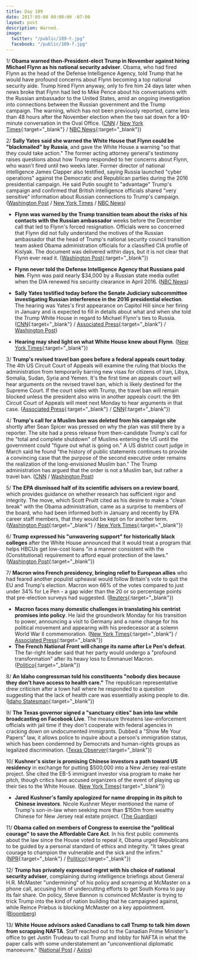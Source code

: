 ```yaml
---
title: Day 109
date: 2017-05-08 00:00:00 -07:00
layout: post
description: Warned.
image:
  twitter: "/public/109-t.jpg"
  facebook: "/public/109-f.jpg"
---
```


1/ **Obama warned then-President-elect Trump in November against hiring Michael Flynn as his national security adviser**. Obama, who had fired Flynn as the head of the Defense Intelligence Agency, told Trump that he would have profound concerns about Flynn becoming a top national security aide. Trump hired Flynn anyway, only to fire him 24 days later when news broke that Flynn had lied to Mike Pence about his conversations with the Russian ambassador to the United States, amid an ongoing investigation into connections between the Russian government and the Trump campaign. The warning, which has not been previously reported, came less than 48 hours after the November election when the two sat down for a 90-minute conversation in the Oval Office. ([CNN](http://www.cnn.com/2017/05/08/politics/obama-trump-michael-flynn/index.html) / [New York Times](https://www.nytimes.com/2017/05/08/us/politics/obama-flynn-trump.html){:target="_blank"} / [NBC News](http://www.nbcnews.com/news/us-news/obama-warned-trump-against-hiring-mike-flynn-say-officials-n756316){:target="_blank"})

2/ **Sally Yates said she warned the White House that Flynn could be "blackmailed" by Russia**, and gave the White House a warning "so that they could take action." The former acting attorney general's testimony raises questions about how Trump responded to her concerns about Flynn, who wasn't fired until two weeks later. Former director of national intelligence James Clapper also testified, saying Russia launched "cyber operations" against the Democratic and Republican parties during the 2016 presidential campaign. He said Putin sought to "advantage" Trump's campaign and confirmed that British intelligence officials shared "very sensitive" information about Russian connections to Trump's campaign. ([Washington Post](https://www.washingtonpost.com/world/national-security/yates-set-to-testify-about-white-house-meeting/2017/05/08/ade2ca2c-33f7-11e7-b4ee-434b6d506b37_story.html) / [New York Times](https://www.nytimes.com/2017/05/08/us/politics/sally-yates-james-clapper-russia-hearing.html) / [NBC News](http://www.nbcnews.com/politics/congress/sally-yates-acting-attorney-general-fired-trump-testifies-flynn-saga-n756446))

* **Flynn was warned by the Trump transition team about the risks of his contacts with the Russian ambassador** weeks before the December call that led to Flynn's forced resignation. Officials were so concerned that Flynn did not fully understand the motives of the Russian ambassador that the head of Trump's national security council transition team asked Obama administration officials for a classified CIA profile of Kislyak. The document was delivered within days, but it is not clear that Flynn ever read it. ([Washington Post](https://www.washingtonpost.com/world/national-security/flynn-was-warned-by-trump-transition-officials-about-contacts-with-russian-ambassador/2017/05/05/b552c832-3192-11e7-8674-437ddb6e813e_story.html){:target="_blank"})
* **Flynn never told the Defense Intelligence Agency that Russians paid him**. Flynn was paid nearly $34,000 by a Russian state media outlet when the DIA renewed his security clearance in April 2016. ([NBC News](http://www.nbcnews.com/news/us-news/flynn-never-told-dia-russians-paid-him-say-officials-n756421))

* **Sally Yates testified today before the Senate Judiciary subcommittee investigating Russian interference in the 2016 presidential election**. The hearing was Yates's first appearance on Capitol Hill since her firing in January and is expected to fill in details about what and when she told the Trump White House in regard to Michael Flynn's ties to Russia. ([CNN](http://www.cnn.com/2017/05/08/politics/sally-yates-russia/){:target="_blank"} / [Associated Press](https://apnews.com/d598106eaf2743c3a8159ce676a65e7f/Fired-by-Trump,-former-acting-AG-to-testify-on-Russia){:target="_blank"} / [Washington Post](https://www.washingtonpost.com/world/national-security/yates-to-testify-about-her-discussions-with-the-white-house-on-russia/2017/05/05/02a33032-31dd-11e7-9534-00e4656c22aa_story.html))
* **Hearing may shed light on what White House knew about Flynn**. ([New York Times](https://www.nytimes.com/2017/05/08/us/politics/sally-yates-james-clapper-russia-hearing.html){:target="_blank"})

3/ **Trump's revised travel ban goes before a federal appeals court today**. The 4th US Circuit Court of Appeals will examine the ruling that blocks the administration from temporarily barring new visas for citizens of Iran, Libya, Somalia, Sudan, Syria and Yemen. It's the first time an appeals court will hear arguments on the revised travel ban, which is likely destined for the Supreme Court. If the court sides with Trump, the travel ban will remain blocked unless the president also wins in another appeals court:  the 9th Circuit Court of Appeals will meet next Monday to hear arguments in that case. ([Associated Press](https://apnews.com/1254a2d5dde24be08f087aed23b6c172/Trump's-revised-travel-ban-goes-before-federal-appeals-court){:target="_blank"} / [CNN](http://www.cnn.com/2017/05/08/politics/4th-circuit-court-of-appeals-travel-ban-hearing/){:target="_blank"})

4/ **Trump's call for a Muslim ban was deleted from his campaign site** shortly after Sean Spicer was pressed on why the plan was still there by a reporter. The site had a press release from then-candidate Trump's call for the "total and complete shutdown" of Muslims entering the US until the government could "figure out what is going on." A US district court judge in March said he found "the history of public statements continues to provide a convincing case that the purpose of the second executive order remains the realization of the long-envisioned Muslim ban." The Trump administration has argued that the order is not a Muslim ban, but rather a travel ban. ([CNN](http://www.cnn.com/2017/05/08/politics/trump-muslim-ban-campaign-website/) / [Washington Post](https://www.washingtonpost.com/local/public-safety/presidents-trump-revised-travel-ban-faces-new-legal-challenges/2017/05/08/c4c6f968-3387-11e7-b373-418f6849a004_story.html))

5/ **The EPA dismissed half of its scientific advisers on a review board**, which provides guidance on whether research has sufficient rigor and integrity. The move, which Scott Pruitt cited as his desire to make a "clean break" with the Obama administration, came as a surprise to members of the board, who had been informed both in January and recently by EPA career staff members, that they would be kept on for another term. ([Washington Post](https://www.washingtonpost.com/news/energy-environment/wp/2017/05/07/epa-dismisses-half-of-its-scientific-advisers-on-key-board-citing-clean-break-with-obama-administration/){:target="_blank"} / [New York Times](https://www.nytimes.com/2017/05/07/us/politics/epa-dismisses-members-of-major-scientific-review-board.html){:target="_blank"})

6/ **Trump expressed his "unwavering support" for historically black colleges** after the White House announced that it would treat a program that helps HBCUs get low-cost loans "in a manner consistent with the (Constitutional) requirement to afford equal protection of the laws." ([Washington Post](https://www.washingtonpost.com/news/grade-point/wp/2017/05/08/trump-voices-unwavering-support-for-historically-black-colleges/){:target="_blank"})

7/ **Macron wins French presidency, bringing relief to European allies** who had feared another populist upheaval would follow Britain's vote to quit the EU and Trump's election. Macron won 66% of the votes compared to just under 34% for Le Pen - a gap wider than the 20 or so percentage points that pre-election surveys had suggested. ([Reuters](http://www.reuters.com/article/us-france-election-idUSKBN1840GT){:target="_blank"})

* **Macron faces many domestic challenges in translating his centrist promises into policy**. He laid the groundwork Monday for his transition to power, announcing a visit to Germany and a name change for his political movement and appearing with his predecessor at a solemn World War II commemoration. ([New York Times](https://www.nytimes.com/2017/05/08/world/europe/france-eu-macron-president.html){:target="_blank"} / [Associated Press](https://apnews.com/5cdb33e4384c447faebd9706e8d0e1c5/French-President-elect-Macron-gears-up-for-challenges-ahead){:target="_blank"})
* **The French National Front will change its name after Le Pen's defeat**. The far-right leader said that her party would undergo a "profound transformation" after its heavy loss to Emmanuel Macron. ([Politico](http://www.politico.eu/article/national-front-change-name-after-marine-le-pen-defeat/){:target="_blank"})

8/ **An Idaho congressman told his constituents "nobody dies because they don't have access to health care."** The republican representative drew criticism after a town hall where he responded to a question suggesting that the lack of health care was essentially asking people to die. ([Idaho Statesman](http://www.idahostatesman.com/news/local/article149013339.html){:target="_blank"})

9/ **The Texas governor signed a "sanctuary cities" ban into law while broadcasting on Facebook Live**. The measure threatens law-enforcement officials with jail time if they don't cooperate with federal agencies in cracking down on undocumented immigrants. Dubbed a "Show Me Your Papers" law, it allows police to inquire about a person's immigration status, which has been condemned by Democrats and human-rights groups as legalized discrimination. ([Texas Observer](https://www.texasobserver.org/without-notice-texas-governor-greg-abbott-signs-sanctuary-cities-ban-facebook-live/){:target="_blank"})

10/ **Kushner's sister is promising Chinese investors a path toward US residency** in exchange for putting $500,000 into a New Jersey real-estate project. She cited the EB-5 immigrant investor visa program to make her pitch, though critics have accused organizers of the event of playing up their ties to the White House. ([New York Times](https://www.nytimes.com/2017/05/07/business/trump-kushner-china-investors-visas.html){:target="_blank"})

* **Jared Kushner's family apologized for name dropping in its pitch to Chinese investors**. Nicole Kushner Meyer mentioned the name of Trump's son-in-law when seeking more than $150m from wealthy Chinese for New Jersey real estate project. ([The Guardian](https://www.theguardian.com/us-news/2017/may/08/jared-kushner-family-china-investors-real-estate-pitch))

11/ **Obama called on members of Congress to exercise the "political courage" to save the Affordable Care Act**. In his first public comments about the law since the House voted to repeal it, Obama urged Republicans to be guided by a personal standard of ethics and integrity. "It takes great courage to champion the vulnerable and the sick and the infirm." ([NPR](http://www.npr.org/2017/05/08/527378943/obama-calls-on-congress-to-have-courage-on-health-care){:target="_blank"} / [Politico](http://www.politico.com/story/2017/05/07/obama-courage-health-care-238094){:target="_blank"})

12/ **Trump has privately expressed regret with his choice of national security adviser**, complaining during intelligence briefings about General H.R. McMaster "undermining" of his policy and screaming at McMaster on a phone call, accusing him of undercutting efforts to get South Korea to pay its fair share. On policy, Steve Bannon is convinced McMaster is trying to trick Trump into the kind of nation building that he campaigned against, while Reince Priebus is blocking McMaster on a key appointment. ([Bloomberg](https://www.bloomberg.com/view/articles/2017-05-08/washington-loves-general-mcmaster-but-trump-doesn-t))

13/ **White House advisors asked Canadians to call Trump to talk him down from scrapping NAFTA**. Staff reached out to the Canadian Prime Minister's office to get Justin Trudeau to call Trump and lobby for NAFTA in what the paper calls with some understatement an "unconventional diplomatic manoeuvre." ([National Post](http://news.nationalpost.com/news/canada/canadian-politics/white-house-urged-trudeau-to-call-trump-over-nafta-threat) / [Axios](https://www.axios.com/trump-advisers-asked-canadians-to-call-trump-about-nafta-2398849474.html))

